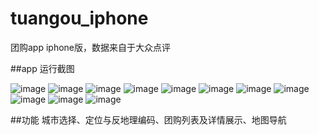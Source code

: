 # tuangou_iphone
团购app iphone版，数据来自于大众点评

##app 运行截图

![image](https://github.com/caixindong/tuangou_iphone/blob/master/DemoPic/animation.jpg)
![image](https://github.com/caixindong/tuangou_iphone/blob/master/DemoPic/firstView.jpg)
![image](https://github.com/caixindong/tuangou_iphone/blob/master/DemoPic/city1.jpg)
![image](https://github.com/caixindong/tuangou_iphone/blob/master/DemoPic/tuangou.jpg)
![image](https://github.com/caixindong/tuangou_iphone/blob/master/DemoPic/detail.jpg)
![image](https://github.com/caixindong/tuangou_iphone/blob/master/DemoPic/map.jpg)
![image](https://github.com/caixindong/tuangou_iphone/blob/master/DemoPic/search.jpg)
![image](https://github.com/caixindong/tuangou_iphone/blob/master/DemoPic/usercenter.jpg)
![image](https://github.com/caixindong/tuangou_iphone/blob/master/DemoPic/login.jpg)
![image](https://github.com/caixindong/tuangou_iphone/blob/master/DemoPic/col.jpg)
![image](https://github.com/caixindong/tuangou_iphone/blob/master/DemoPic/login.jpg)

##功能
城市选择、定位与反地理编码、团购列表及详情展示、地图导航



